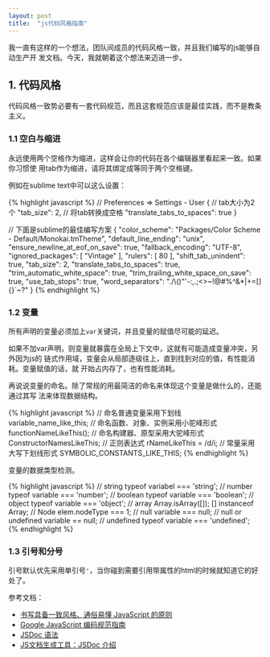 ```yaml
---
layout: post
title:  "js代码风格指南"
---
```


我一直有这样的一个想法，团队间成员的代码风格一致，并且我们编写的js能够自动生产开
发文档。今天，我就朝着这个想法来迈进一步。

## 1. 代码风格

代码风格一致势必要有一套代码规范，而且这套规范应该是最佳实践，而不是教条主义。

### 1.1 空白与缩进

永远使用两个空格作为缩进，这样会让你的代码在各个编辑器里看起来一致。如果你习惯使
用tab作为缩进，请将其绑定成等同于两个空格键。

例如在sublime text中可以这么设置：

{% highlight javascript %}
  // Preferences => Settings - User
  {
    // tab大小为2个
    "tab_size": 2,
    // 将tab转换成空格
    "translate_tabs_to_spaces": true
  }

  // 下面是sublime的最佳编写方案
  {
    "color_scheme": "Packages/Color Scheme - Default/Monokai.tmTheme",
    "default_line_ending": "unix",
    "ensure_newline_at_eof_on_save": true,
    "fallback_encoding": "UTF-8",
    "ignored_packages":
    [
      "Vintage"
    ],
    "rulers":
    [
      80
    ],
    "shift_tab_unindent": true,
    "tab_size": 2,
    "translate_tabs_to_spaces": true,
    "trim_automatic_white_space": true,
    "trim_trailing_white_space_on_save": true,
    "use_tab_stops": true,
    "word_separators": "./\\()\"'-:,.;<>~!@#%^&*|+=[]{}`~?"
  }
{% endhighlight %}

### 1.2 变量

所有声明的变量必须加上``var``关键词，并且变量的赋值尽可能的延迟。

如果不加var声明，则变量就暴露在全局上下文中，这就有可能造成变量冲突，另外因为js的
链式作用域，变量会从局部逐级往上，直到找到对应的值，有性能消耗。变量赋值的话，就
开始占内存了，也有性能消耗。

再说说变量的命名。除了常规的用最简洁的命名来体现这个变量是做什么的，还能通过其写
法来体现数据结构。

{% highlight javascript %}
  // 命名普通变量采用下划线
  variable_name_like_this;
  // 命名函数、对象、实例采用小驼峰形式
  functionNameLikeThis();
  // 命名构建器、原型采用大驼峰形式
  ConstructorNamesLikeThis;
  // 正则表达式
  rNameLikeThis = /d/i;
  // 常量采用大写下划线形式
  SYMBOLIC_CONSTANTS_LIKE_THIS;
{% endhighlight %}

变量的数据类型检测。

{% highlight javascript %}
  // string
  typeof variabel === 'string';
  // number
  typeof variable === 'number';
  // boolean
  typeof variable === 'boolean';
  // object
  typeof variable === 'object';
  // array
  Array.isArray([]);
  [] instanceof Array;
  // Node
  elem.nodeType === 1;
  // null
  variable === null;
  // null or undefined
  variable == null;
  // undefined
  typeof variable === 'undefined';
{% endhighlight %}

### 1.3 引号和分号

引号默认优先采用单引号``'``，当你碰到需要引用带属性的html的时候就知道它的好处了。

参考文档：
- [书写具备一致风格、通俗易懂 JavaScript 的原则](https://github.com/rwaldron/idiomatic.js/tree/master/translations/zh_CN)
- [Google JavaScript 编码规范指南](http://alloyteam.github.io/JX/doc/specification/google-javascript.xml)
- [JSDoc 语法](http://usejsdoc.org/)
- [JS文档生成工具：JSDoc 介绍](http://www.jianshu.com/p/6c49e2a0cebe)

